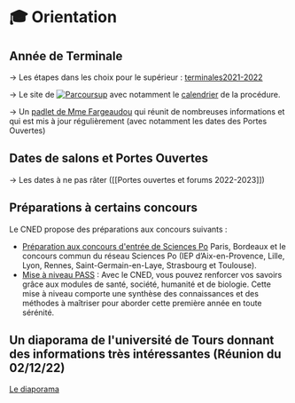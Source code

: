  # 🎓 Orientation

## Année de Terminale

-> Les étapes dans les choix pour le supérieur : [terminales2021-2022](https://www.terminales2021-2022.fr/)

-> Le site de [![Parcoursup](https://www.parcoursup.fr/images/LOGO/logo_parcoursup_long.svg)](https://www.parcoursup.fr/) avec notamment le [calendrier](https://www.parcoursup.fr/index.php?desc=calendrier) de la procédure.

-> Un [padlet de Mme Fargeaudou](https://padlet.com/fargeaudou_aurelie/t5wakvmjdxgd) qui réunit de nombreuses informations et qui est mis à jour régulièrement (avec notamment les dates des Portes Ouvertes)


## Dates de salons et Portes Ouvertes
-> Les dates à ne pas râter ([[Portes ouvertes et forums 2022-2023]]) 


## Préparations à certains concours
Le CNED propose des préparations aux concours suivants :
- [Préparation aux concours d'entrée de Sciences Po](https://www.cned.fr/concours-d-entree-en-ecoles/prepa-iep-classe-de-terminale) Paris, Bordeaux et le  concours commun du réseau Sciences Po (IEP d’Aix-en-Provence, Lille, Lyon,  Rennes, Saint-Germain-en-Laye, Strasbourg et Toulouse).  
- [Mise à niveau PASS](https://www.cned.fr/concours-d-entree-en-ecoles/pass-parcours-specifique-acces-sante) : Avec le CNED, vous pouvez renforcer vos savoirs grâce aux modules de santé, société, humanité et de biologie. Cette mise à niveau comporte une synthèse des connaissances et des méthodes à maîtriser pour aborder cette première année en toute sérénité.

## Un diaporama de l'université de Tours donnant des informations très intéressantes (Réunion du 02/12/22)

[Le diaporama](https://www.pearltrees.com/private/id56551350/item490228913?paccess=4635e1024ac.1d384cb1.ec8cd9b17738570e3594d55801286826)
